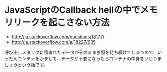 JavaScriptのCallback hellの中でメモリリークを起こさない方法
======================================================

* http://ja.stackoverflow.com/questions/18177/
* http://ja.stackoverflow.com/a/18227/635

呼び出しスタックに積まれたデータがそのまま参照を持ち続けてしまうので、いったんコンテナをかまして、データが不要になったらコンテナの中身をいじりましょうという話です。
